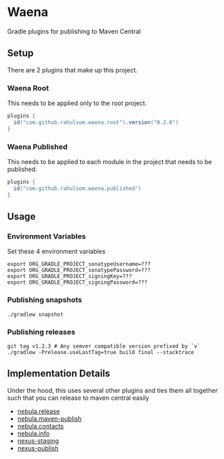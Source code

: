 # Waena

Gradle plugins for publishing to Maven Central

## Setup

There are 2 plugins that make up this project.

### Waena Root

This needs to be applied only to the root project.

```groovy
plugins {
  id("com.github.rahulsom.waena.root").version("0.2.0")
}
```

### Waena Published

This needs to be applied to each module in the project that needs to be published.

```groovy
plugins {
  id("com.github.rahulsom.waena.published")
}
```

## Usage

### Environment Variables

Set these 4 environment variables

```shell
export ORG_GRADLE_PROJECT_sonatypeUsername=???
export ORG_GRADLE_PROJECT_sonatypePassword=???
export ORG_GRADLE_PROJECT_signingKey=???
export ORG_GRADLE_PROJECT_signingPassword=???
```

### Publishing snapshots

```shell
./gradlew snapshot
```

### Publishing releases

```shell
git tag v1.2.3 # Any semver compatible version prefixed by `v`
./gradlew -Prelease.useLastTag=true build final --stacktrace
```

## Implementation Details

Under the hood, this uses several other plugins and ties them all together such that you can release to maven central easily

* [nebula.release](https://plugins.gradle.org/plugin/nebula.release)
* [nebula.maven-publish](https://plugins.gradle.org/plugin/nebula.maven-publish)
* [nebula.contacts](https://plugins.gradle.org/plugin/nebula.contacts)
* [nebula.info](https://plugins.gradle.org/plugin/nebula.info)
* [nexus-staging](https://plugins.gradle.org/plugin/io.codearte.nexus-staging)
* [nexus-publish](https://plugins.gradle.org/plugin/de.marcphilipp.nexus-publish)
